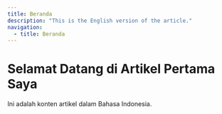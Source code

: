 ```yaml
---
title: Beranda
description: "This is the English version of the article."
navigation:
  - title: Beranda
---
```


# Selamat Datang di Artikel Pertama Saya

Ini adalah konten artikel dalam Bahasa Indonesia.
